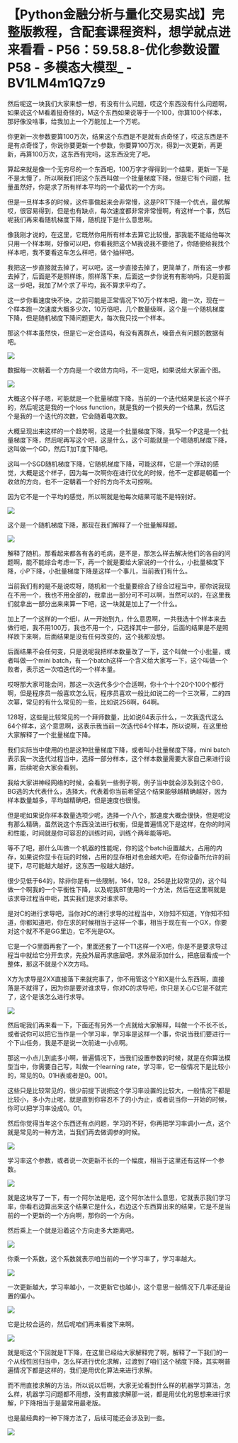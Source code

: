 # 【Python金融分析与量化交易实战】完整版教程，含配套课程资料，想学就点进来看看 - P56：59.58.8-优化参数设置P58 - 多模态大模型_ - BV1LM4m1Q7z9

然后呢这一块我们大家来想一想，有没有什么问题，哎这个东西没有什么问题啊，如果说这个M看着挺奇怪的，M这个东西如果说等于一个100，你算100个样本，那好像没啥事，给我加上一个万能加上一个万呢。

你更新一次参数要算100万次，结果这个东西是不是就有点奇怪了，哎这东西是不是有点奇怪了，你说你要更新一个参数，你要算100万次，得到一次更新，再更新，再算100万次，这东西有完吗，这东西没完了吧。

算起来就是像一个无穷尽的一个东西吧，100万字才得得到一个结果，更新一下是不是太慢了，所以啊我们把这个东西叫做一个批量梯度下降，但是它有个问题，批量虽然好，你是求了所有样本平均的一个最优的一个方向。

但是一旦样本多的时候，这件事做起来会非常慢，这是PRT下降一个优点，最优解哎，很容易得到，但是也有缺点，每次速度都非常非常慢啊，有这样一个事，然后呢我们再来看随机梯度下降，随机提下是什么意思啊。

像我刚才说的，在这里，它既然你用所有样本去算它比较慢，那我能不能给他每次只用一个样本啊，好像可以吧，你看我把这个M我说我不要他了，你随便给我找个样本吧，我不要看这车怎么样吧，做个抽样吧。

我把这一步直接就去掉了，可以吧，这一步直接去掉了，更简单了，所有这一步都去掉了，后面是不是照样练，照样落下来，后面这一步你说有有影响吗，只是前面这一步吧，我加了M个求了平均，我不算求平均了。

这一步你看速度快不快，之前可能是正常情况下10万个样本吧，跑一次，现在一个样本跑一次速度大概多少次，10万倍吧，几个数量级啊，这个是一个随机梯度下降，但是随机梯度下降问题更大，每次我只找一个样本。

那这个样本虽然快，但是它一定合适吗，有没有离群点，噪音点有问题的数据有吧。

![](img/66ef079438d6ea4c0c2c80c531f062bc_1.png)

数据每一次朝着一个方向是一个收敛方向吗，不一定吧，如果说给大家画个图。

![](img/66ef079438d6ea4c0c2c80c531f062bc_3.png)

大概这个样子嗯，可能就是一个批量梯度下降，当前的一个迭代结果是长这个样子的，然后呢这是我的一个loss function，就是我的一个损失的一个结果，然后这个是我的一个迭代的次数，它会随着电次数。

大概呈现出来这样的一个趋势啊，这是一个批量梯度下降，我写一个P这是一个批量梯度下降，然后呢再写这个吧，这是什么，这个可能就是一个嗯随机梯度下降，这叫做一个GD，然后T加T度下降吧。

这叫一个SGD随机梯度下降，它随机梯度下降，可能这样，它是一个浮动的感觉，大概是这个样子，因为每一次啊你在进行优化的时候，他不一定都是朝着一个收敛的方向，也不一定朝着一个好的方向不太可控啊。

因为它不是一个平均的感觉，所以啊就是他每次结果可能不是特别好。

![](img/66ef079438d6ea4c0c2c80c531f062bc_5.png)

这个是一个随机梯度下降，那现在我们解释了一个批量解释题。

![](img/66ef079438d6ea4c0c2c80c531f062bc_7.png)

解释了随机，那看起来都各有各的毛病，是不是，那怎么样去解决他们的各自的问题啊，能不能综合考虑一下，再一个就是要给大家说的一个什么，小批量梯度下降，小P下降，小批量梯度下降是这样一个事儿，当前我们有什么。

当前我们有的是不是说哎呀，随机和一个批量要综合了综合过程当中，那你说我现在不用一个，我也不用全部的，我拿出一部分可不可以啊，当然可以的，在这里我们就拿出一部分出来来算一下吧，这一块就是加上了一个什么。

加上了一个这样的一个纸I，从一开始到九，什么意思啊，一共我选十个样本来去做行吧，我不用100万，我也不用一个，只选择其中一部分，后面的结果是不是照样跌下来啊，后面结果是没有任何改变的，这个我都没想。

后面结果不会任何变，只是说呢我把样本数量改了一下，这个叫做一个小批量，或者叫做一个mini batch，有一个batch这样一个含义给大家写一下，这个叫做一个败者，表示这一次咱迭代的一个样本量。

哎呀那大家可能会问，那这一次迭代多少个合适啊，你十个十个20个100个都行啊，但是程序员一般喜欢怎么玩，程序员喜欢一般比如说二的一个三次幂，二的四次幂，常见的有什么常见的一些，比如说256啊，64啊。

128呀，这些是比较常见的一个拜师数量，比如说64表示什么，一次我迭代这么64个样本，这个意思啊，这表示我当前一次迭代64个样本，所以说啊，在这里给大家解释了一个批量梯度下降。

我们实际当中使用的也是这种批量梯度下降，或者叫小批量梯度下降，mini batch表示我一次迭代过程当中，选择一部分样本，这个样本数量需要大家自己来进行设置，后续呢会大家会看到。

我给大家讲神经网络的时候，会看到一些例子啊，例子当中就会涉及到这个BG，BG选的大代表什么，选择大，代表着你当前希望这个结果能够越精确越好，因为样本数量越多，平均越精确吧，但是速度也很慢。

但是呢如果说你样本数量选项少呢，选择一个八个，那速度大概会很快，但是呢没有那么精确，虽然说这个东西没法进行权衡，但是普遍情况下是这样，在你的时间和性能，时间就是你可容忍的训练时间，训练个两年能等吧。

等不了吧，那什么叫做一个机器的性能呢，你的这个batch设置越大，占用的内存，如果说你显卡在玩的时候，占用的显存相对也会越大吧，在你设备所允许的前提下，尽可能越大越好，这东西一般越大越好。

很少见低于64的，除非你是有一些限制，164，128，256是比较常见的，这个叫做一个啊我的一个平衡性下降，以及呢我BT使用的一个方法，然后在这里啊就是该求导过程当中呃，其实我们是求对谁求导。

是对C的进行求导吧，当你对C的进行求导的过程当中，X你知不知道，Y你知不知道，你都知道吧，你在求的时候相当于这样一个事，相当于现在有一个GX，你要对这个就不不是GG里边，它不光是GX。

它是一个G里面再套了一个，里面还套了一个T1这样一个X吧，你是不是要求导过程当中就给它分开去求，先投外层再求底层吧，求外层添加什么，把底层看成一个整体，那这不就是个X次方吗。

X方为求导是2XX直接落下来就完事了，你不用管这个Y和X是什么东西啊，直接落是不就得了，因为你是要对谁求导，你对C的求导吧，你只是关心C它是不就完了，这个是该怎么进行求导。



![](img/66ef079438d6ea4c0c2c80c531f062bc_9.png)

然后呢我们再来看一下，下面还有另外一个点就给大家解释，叫做一个不长不长，或者说你可以把它当作是一个学习率，学习率是这样一个事，你说当我们要进行一个下山任务，我是不是说一次前进一小点啊。

那这一小点儿到底多小啊，普遍情况下，当我们设置参数的时候，就是在你算法模型当中，你需要自己写，叫做一个learning rate，学习率，它一般情况下是比较小的，常见的0。01H表或者是0。001。

这些只是比较常见的，很少前提下说把这个学习率设置的比较大，一般情况下都是比较小，多小为止呢，就是直到你容忍不了的小为止，或者说当你一开始的时候，你可以把学习率设成0。01。

然后你觉得当年这个东西还有点问题，学习的不好，你再把学习率调小一点，这个就是常见的一种方法，当我们再去做调参的时候。



![](img/66ef079438d6ea4c0c2c80c531f062bc_11.png)

学习率这个参数，或者说一次更新不长的一个幅度，相当于这里还有这样一个参数。

![](img/66ef079438d6ea4c0c2c80c531f062bc_13.png)

就是这块写了一下，有一个阿尔法是吧，这个阿尔法什么意思，它就表示我们学习率，你看右边算出来这个结果它是什么，右边这个东西算出来的结果，它是不是当前的一个更新的一个方向啊，那你的一个方向。

然后乘上一个就是沿着这个方向走多大距离吧。

![](img/66ef079438d6ea4c0c2c80c531f062bc_15.png)

你乘一个系数，这个系数就表示咱当前的一个学习率了，学习率越大。

![](img/66ef079438d6ea4c0c2c80c531f062bc_17.png)

一次更新越大，学习率越小，一次更新它也越小，这个意思一般情况下几率还是设置的偏小。

![](img/66ef079438d6ea4c0c2c80c531f062bc_19.png)

它是比较合适的，然后呢咱们再来看接下来啊。

![](img/66ef079438d6ea4c0c2c80c531f062bc_21.png)

就是呃这个下回就是T下降，在这里已经给大家解释完了啊，解释了一下我们的一个从线性回归当中，怎么样进行优化求解，过渡到了咱们这个梯度下降，其实啊普遍情况下都是这样的，我们是用优化算法来进行求解。

而不用直接求解的方法，所以说以后啊，大家无论看到什么样的机器学习算法，怎么样，机器学习问题都不用想，没有直接求解那一说，都是用优化的思想来进行求解，P下降相当于是最常用最老版。

也是最经典的一种下降方法了，后续可能还会涉及到一些。

![](img/66ef079438d6ea4c0c2c80c531f062bc_23.png)